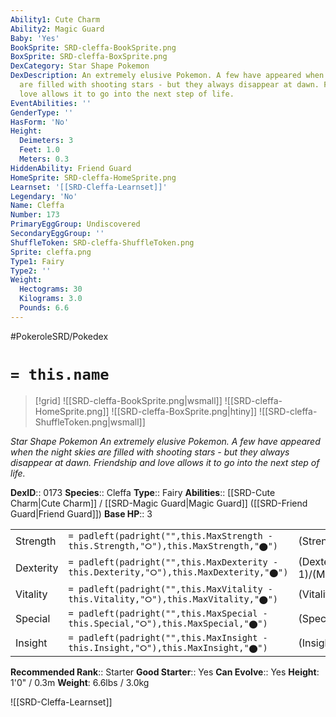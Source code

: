 ```yaml
---
Ability1: Cute Charm
Ability2: Magic Guard
Baby: 'Yes'
BookSprite: SRD-cleffa-BookSprite.png
BoxSprite: SRD-cleffa-BoxSprite.png
DexCategory: Star Shape Pokemon
DexDescription: An extremely elusive Pokemon. A few have appeared when the night skies
  are filled with shooting stars - but they always disappear at dawn. Friendship and
  love allows it to go into the next step of life.
EventAbilities: ''
GenderType: ''
HasForm: 'No'
Height:
  Deimeters: 3
  Feet: 1.0
  Meters: 0.3
HiddenAbility: Friend Guard
HomeSprite: SRD-cleffa-HomeSprite.png
Learnset: '[[SRD-Cleffa-Learnset]]'
Legendary: 'No'
Name: Cleffa
Number: 173
PrimaryEggGroup: Undiscovered
SecondaryEggGroup: ''
ShuffleToken: SRD-cleffa-ShuffleToken.png
Sprite: cleffa.png
Type1: Fairy
Type2: ''
Weight:
  Hectograms: 30
  Kilograms: 3.0
  Pounds: 6.6
---
```


#PokeroleSRD/Pokedex

# `= this.name`

> [!grid]
> ![[SRD-cleffa-BookSprite.png|wsmall]]
> ![[SRD-cleffa-HomeSprite.png]]
> ![[SRD-cleffa-BoxSprite.png|htiny]]
> ![[SRD-cleffa-ShuffleToken.png|wsmall]]


*Star Shape Pokemon*
*An extremely elusive Pokemon. A few have appeared when the night skies are filled with shooting stars - but they always disappear at dawn. Friendship and love allows it to go into the next step of life.*

**DexID**:: 0173
**Species**:: Cleffa
**Type**:: Fairy
**Abilities**:: [[SRD-Cute Charm|Cute Charm]] / [[SRD-Magic Guard|Magic Guard]] ([[SRD-Friend Guard|Friend Guard]])
**Base HP**:: 3

|           |                                                                                        |                                          |
| --------- | -------------------------------------------------------------------------------------- | ---------------------------------------- |
| Strength  | `= padleft(padright("",this.MaxStrength - this.Strength,"⭘"),this.MaxStrength,"⬤")`    | (Strength::1)/(MaxStrength::3)   |
| Dexterity | `= padleft(padright("",this.MaxDexterity - this.Dexterity,"⭘"),this.MaxDexterity,"⬤")` | (Dexterity:: 1)/(MaxDexterity::2) |
| Vitality  | `= padleft(padright("",this.MaxVitality - this.Vitality,"⭘"),this.MaxVitality,"⬤")`    | (Vitality::1)/(MaxVitality::3)   |
| Special   | `= padleft(padright("",this.MaxSpecial - this.Special,"⭘"),this.MaxSpecial,"⬤")`       | (Special::2)/(MaxSpecial::4)     |
| Insight   | `= padleft(padright("",this.MaxInsight - this.Insight,"⭘"),this.MaxInsight,"⬤")`       | (Insight::2)/(MaxInsight::4)     |


**Recommended Rank**:: Starter
**Good Starter**:: Yes
**Can Evolve**:: Yes
**Height**: 1'0" / 0.3m
**Weight**: 6.6lbs / 3.0kg

![[SRD-Cleffa-Learnset]]